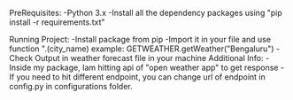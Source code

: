 PreRequisites:
   -Python 3.x
   -Install all the dependency packages using "pip install -r requirements.txt"

Running Project:
   -Install package from pip
   -Import it in your file and use function "<package>.<fn>(city_name)
     example: GETWEATHER.getWeather("Bengaluru")
   -Check Output in weather forecast file in your machine
Additional Info:
   -Inside my package, Iam hitting api of "open weather app" to get response
   -If you need to hit different endpoint, you can change url of endpoint in config.py in configurations folder.
